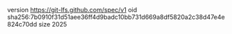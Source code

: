 version https://git-lfs.github.com/spec/v1
oid sha256:7b0910f31d51aee36ff4d9badc10bb731d669a8df5820a2c38d47e4e824c70dd
size 2025
